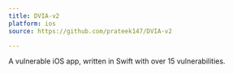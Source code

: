 ```yaml
---
title: DVIA-v2
platform: ios
source: https://github.com/prateek147/DVIA-v2

---
```


A vulnerable iOS app, written in Swift with over 15 vulnerabilities.
